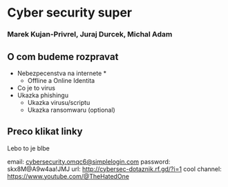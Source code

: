 # Cyber security super
### Marek Kujan-Privrel, Juraj Durcek, Michal Adam

## O com budeme rozpravat
* Nebezpecenstva na internete
  * 
  * Offline a Online Identita
* Co je to virus
* Ukazka phishingu
  * Ukazka virusu/scriptu
  * Ukazka ransomwaru (optional)

## Preco klikat linky
Lebo to je blbe

email: cybersecurity.omqc6@simplelogin.com
password: skx8M@A9w4aa!JMJ
url: http://cybersec-dotaznik.rf.gd/?i=1
cool channel: https://www.youtube.com/@TheHatedOne
